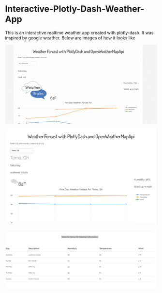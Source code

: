 # Interactive-Plotly-Dash-Weather-App

This is an interactive realtime weather app created with plotly-dash. It was inspired by google weather. Below are images of how it looks like 

![img1](/img/capture.gif)

![dash-board-img1](/img/Capture.PNG)

![dash-board](/img/Capture1.PNG)
